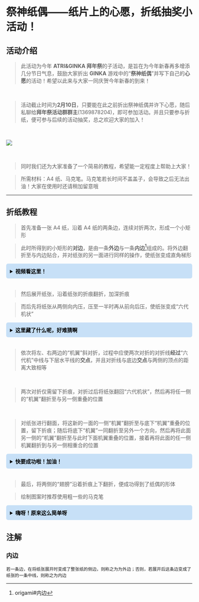 # 祭神纸偶——纸片上的心愿，折纸抽奖小活动！

## 活动介绍

> 此活动为今年 **ATRI&GINKA 拜年祭**的子活动，是旨在为今年新春再多增添几分节日气息，鼓励大家折出 **GINKA** 游戏中的“**祭神纸偶**”并写下自己的**心愿**的活动！希望以此来与大家一同庆贺今年新春的到来！

<br>

> 活动截止时间为**2月10日**，只要能在此之前折出祭神纸偶并许下心愿，随后私聊给**拜年祭活动群群主**(1369878204)，即可参加活动。并且只要参与折纸，便可参与后续的活动抽奖，总之欢迎大家的加入！

<br>

![](./img/img-7.avif) 

<br>

> 同时我们还为大家准备了一个简易的教程，希望能一定程度上帮助上大家！

> 所需材料：A4 纸、马克笔。马克笔若长时间不盖盖子，会导致之后无法出油！大家在使用时还请稍加留意哦

---

## 折纸教程

> 首先准备一张 A4 纸，沿着 A4 纸的两条边，连续对折两次，形成一个小矩形

> 此时所得到的小矩形的**对边**，是由一条**外边**与一条**内边**[^1]组成的。将外边翻折至与内边贴合，并对纸张的另一面进行同样的操作，使纸张变成直角梯形

<details>
  <summary style="background-color:rgb(199, 224, 247);; color:rgb(0, 0, 0); padding: 10px; border-radius: 5px;font-weight: bold;">视频看这里！</summary>
  <br>

  <iframe loading="lazy" width="100%" height="400" src="https://player.bilibili.com/player.html?bvid=BV1GQ4y1c7o5&t=70.5&autoplay=0" scrolling="no" border="0" frameborder="no" framespacing="0" allowfullscreen="true"></iframe>
</details>

<br>

> 然后展开纸张，沿着纸张的折痕翻折，加深折痕

> 而后先将纸张从两侧向内压，压至一半时再从前向后压，使纸张变成“六代机状”

<details>
  <summary style="background-color:rgb(199, 224, 247);; color:rgb(0, 0, 0); padding: 10px; border-radius: 5px;font-weight: bold;">这里藏了什么呢，好难猜啊</summary>
  <br>

  <iframe loading="lazy" width="100%" height="400" src="https://player.bilibili.com/player.html?bvid=BV1GQ4y1c7o5&t=99&autoplay=0" scrolling="no" border="0" frameborder="no" framespacing="0" allowfullscreen="true"></iframe>
</details>

<br>

> 依次将左、右两边的“机翼”斜对折，过程中应使两次对折的对折线**经过**“六代机”中线与下层水平线的**交点**，并且对折线与底边**交点**与两侧的顶点的距离大致相等

<br>

> 两次对折仅需留下折痕，对折过后将纸张翻回“六代机状”，然后再将任一侧的“机翼”翻折至与另一侧重叠的位置

<br>

> 对纸张进行翻面，将这新的一面的一侧“机翼”翻折至与底下“机翼”重叠的位置，留下折痕；随后将底下“机翼”一同翻折至另外一个方向，然后再将此面另一侧的“机翼”翻折至与此时下面机翼重叠的位置，接着再将此面的任一侧机翼翻折到与另一侧相重合的位置

<details>
  <summary style="background-color:rgb(199, 224, 247);; color:rgb(0, 0, 0); padding: 10px; border-radius: 5px;font-weight: bold;">快要成功啦！加油！</summary>
  <br>

  <iframe loading="lazy" width="100%" height="400" src="https://player.bilibili.com/player.html?bvid=BV1GQ4y1c7o5&t=122&autoplay=0" scrolling="no" border="0" frameborder="no" framespacing="0" allowfullscreen="true"></iframe>
</details>

<br>

> 最后，将两侧的“翅膀”沿着折痕上下翻折，便成功得到了纸偶的形体

> 绘制图案时推荐使用粗一些的马克笔

<details>
  <summary style="background-color:rgb(199, 224, 247);; color:rgb(0, 0, 0); padding: 10px; border-radius: 5px;font-weight: bold;">嗨呀！原来这么简单呀</summary>
  <br>

  <iframe loading="lazy" width="100%" height="400" src="https://player.bilibili.com/player.html?bvid=BV1GQ4y1c7o5&t=146&autoplay=0" scrolling="no" border="0" frameborder="no" framespacing="0" allowfullscreen="true"></iframe>
</details>

## 注解

### 内边
<small>
若一条边，在将纸张展开时变成了整张纸的侧边，则称之为为外边；否则，若展开后这条边变成了纸张的一条中线，则称之为内边
</small>

[^1]:origami#内边
